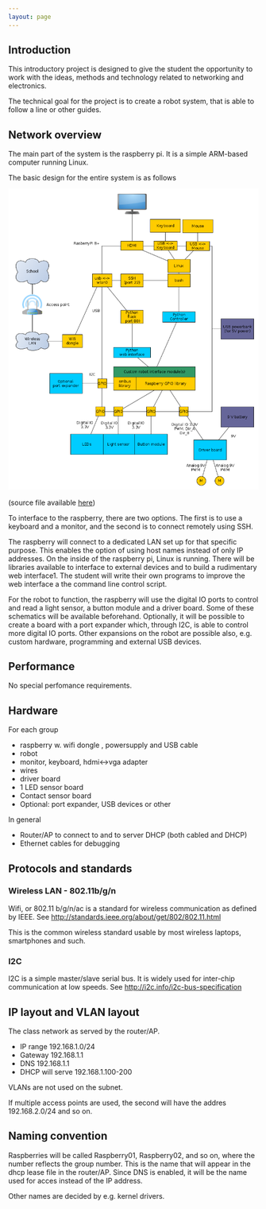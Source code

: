 ```yaml
---
layout: page
---
```



## Introduction

This introductory project is designed to give the student the opportunity to work with the ideas, methods and technology related to networking and electronics.

The technical goal for the project is to create a robot system, that is able to follow a line or other guides. 

## Network overview

The main part of the system is the raspberry pi. It is a simple ARM-based computer running Linux. 

The basic design for the entire system is as follows

![Block diagram of the entire system](Blockdiagram.png)

(source file available [here](Blockdiagram.graphml))

To interface to the raspberry, there are two options. The first is to use a keyboard and a monitor, and the second is to connect remotely using SSH.

The raspberry will connect to a dedicated LAN set up for that specific purpose. This enables the option of using host names instead of only IP addresses.
On the inside of the raspberry pi, Linux is running. There will be libraries available to interface to external devices and to build a rudimentary web interface1.
The student will write their own programs to improve the web interface a the command line control script.

For the robot to function, the raspberry will use the digital IO ports to control and read a light sensor, a button module and a driver board. Some of these schematics will be available 
beforehand.
Optionally, it will be possible to create a board with a port expander which, through I2C, is able to control more digital IO ports. Other expansions on the robot are possible also, e.g.
custom hardware, programming and external USB devices.

## Performance

No special perfomance requirements.

## Hardware

For each group

* raspberry w. wifi dongle , powersupply and USB cable
* robot
* monitor, keyboard, hdmi<->vga adapter
* wires
* driver board
* 1 LED sensor board
* Contact sensor board
* Optional: port expander, USB devices or other

In general

* Router/AP to connect to and to server DHCP (both cabled and DHCP)
* Ethernet cables for debugging


##  Protocols and standards

### Wireless LAN - 802.11b/g/n

Wifi, or 802.11 b/g/n/ac is a standard for wireless communication as defined by IEEE. 
See http://standards.ieee.org/about/get/802/802.11.html 

This is the common wireless standard usable by most wireless laptops, smartphones and such.


### I2C

I2C is a simple master/slave serial bus. It is widely used for inter-chip communication at low speeds. 
See http://i2c.info/i2c-bus-specification 


## IP layout and VLAN layout

The class network as served by the router/AP.

* IP range 192.168.1.0/24
* Gateway 192.168.1.1
* DNS 192.168.1.1
* DHCP will serve 192.168.1.100-200

VLANs are not used on the subnet.

If multiple access points are used, the second will have the addres 192.168.2.0/24 and so on.

## Naming convention

Raspberries will be called Raspberry01, Raspberry02, and so on, where the number reflects the group number. This is the name that will appear in the dhcp lease file in the router/AP. 
Since DNS is enabled, it will be the name used for acces instead of the IP address.

Other names are decided by e.g. kernel drivers.

